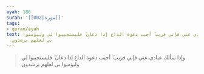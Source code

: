 ```yaml
---
ayah: 186
surah: '[[002|سورة]]'
tags:
- quran/ayah
text: وإذا سألك عبادي عني فإني قريب ۖ أجيب دعوة الداع إذا دعان ۖ فليستجيبوا لي وليؤمنوا
  بي لعلهم يرشدون
---
```

> وإذا سألك عبادي عني فإني قريب ۖ أجيب دعوة الداع إذا دعان ۖ فليستجيبوا لي وليؤمنوا بي لعلهم يرشدون
